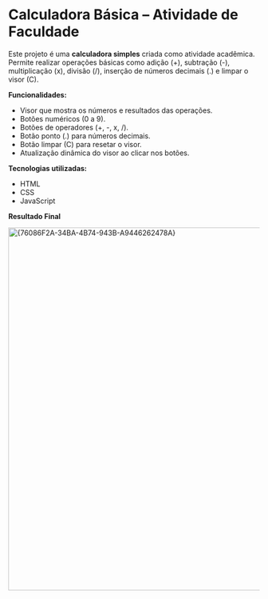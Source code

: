 # Calculadora Básica – Atividade de Faculdade

Este projeto é uma **calculadora simples** criada como atividade acadêmica.  
Permite realizar operações básicas como adição (+), subtração (-), multiplicação (x), divisão (/), inserção de números decimais (.) e limpar o visor (C).

**Funcionalidades:**  
- Visor que mostra os números e resultados das operações.  
- Botões numéricos (0 a 9).  
- Botões de operadores (+, -, x, /).  
- Botão ponto (.) para números decimais.  
- Botão limpar (C) para resetar o visor.  
- Atualização dinâmica do visor ao clicar nos botões.  

**Tecnologias utilizadas:**  
- HTML  
- CSS  
- JavaScript


**Resultado Final**


<img width="724" height="726" alt="{76086F2A-34BA-4B74-943B-A9446262478A}" src="https://github.com/user-attachments/assets/089c356f-f1f6-43a4-921e-f556c98b528d" />

